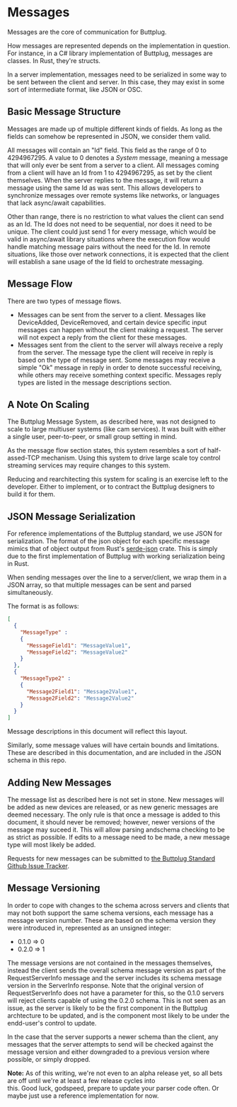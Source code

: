 # Messages

Messages are the core of communication for Buttplug.

How messages are represented depends on the implementation in question. For instance, in a C\# library implementation of Buttplug, messages are classes. In Rust, they're structs.

In a server implementation, messages need to be serialized in some way to be sent between the client and server. In this case, they may exist in some sort of intermediate format, like JSON or OSC.

## Basic Message Structure

Messages are made up of multiple different kinds of fields. As long as the fields can somehow be represented in JSON, we consider them valid.

All messages will contain an "Id" field. This field as the range of 0 to 4294967295. A value to 0 denotes a _System_ message, meaning a message that will only ever be sent from a server to a client. All messages coming from a client will have an Id from 1 to 4294967295, as set by the client themselves. When the server replies to the message, it will return a message using the same Id as was sent. This allows developers to synchronize messages over remote systems like networks, or languages that lack async/await capabilities.

Other than range, there is no restriction to what values the client can send as an Id. The Id does not need to be sequential, nor does it need to be unique. The client could just send 1 for every message, which would be valid in async/await library situations where the execution flow would handle matching message pairs without the need for the Id. In remote situations, like those over network connections, it is expected that the client will establish a sane usage of the Id field to orchestrate messaging.

## Message Flow

There are two types of message flows.

* Messages can be sent from the server to a client. Messages like DeviceAdded, DeviceRemoved, and certain device specific input messages can happen without the client making a request. The server will not expect a reply from the client for these messages.
* Messages sent from the client to the server will always receive a reply from the server. The message type the client will receive in reply is based on the type of message sent. Some messages may receive a simple "Ok" message in reply in order to denote successful receiving, while others may receive something context specific. Messages reply types are listed in the message descriptions section.

## A Note On Scaling

The Buttplug Message System, as described here, was not designed to scale to large multiuser systems \(like cam services\). It was built with either a single user, peer-to-peer, or small group setting in mind.

As the message flow section states, this system resembles a sort of half-assed-TCP mechanism. Using this system to drive large scale toy control streaming services may require changes to this system.

Reducing and rearchitecting this system for scaling is an exercise left to the developer. Either to implement, or to contract the Buttplug designers to build it for them.

## JSON Message Serialization

For reference implementations of the Buttplug standard, we use JSON for serialization. The format of the json object for each specific message mimics that of object output from Rust's [serde-json](https://github.com/serde-rs/json) crate. This is simply due to the first implementation of Buttplug with working serialization being in Rust.

When sending messages over the line to a server/client, we wrap them in a JSON array, so that multiple messages can be sent and parsed simultaneously.

The format is as follows:

```json
[
  {
    "MessageType" :
    {
      "MessageField1": "MessageValue1",
      "MessageField2": "MessageValue2"
    }
  },
  {
    "MessageType2" :
    {
      "Message2Field1": "Message2Value1",
      "Message2Field2": "Message2Value2"
    }
  }
]
```

Message descriptions in this document will reflect this layout.

Similarly, some message values will have certain bounds and limitations. These are described in this documentation, and are included in the JSON schema in this repo.

## Adding New Messages

The message list as described here is not set in stone. New messages will be added as new devices are released, or as new generic messages are deemed necessary. The only rule is that once a message is added to this document, it should never be removed; however, newer versions of the message may suceed it. This will allow parsing andschema checking to be as strict as possible. If edits to a message need to be made, a new message type will most likely be added.

Requests for new messages can be submitted to [the Buttplug Standard Github Issue Tracker](https://github.com/metafetish/buttplug/issues).

## Message Versioning

In order to cope with changes to the schema across servers and clients that may not both support the same schema versions, each message has a message version number. These are based on the schema version they were introduced in, represented as an unsigned integer:

* 0.1.0 =&gt; 0
* 0.2.0 =&gt; 1

The message versions are not contained in the messages themselves, instead the client sends the overall schema message version as part of the RequestServerInfo message and the server includes its schema message version in the ServerInfo response. Note that the original version of RequestServerInfo does not have a parameter for this, so the 0.1.0 servers will reject clients capable of using the 0.2.0 schema. This is not seen as an issue, as the server is likely to be the first component in the Buttplug archtecture to be updated, and is the component most likely to be under the endd-user's control to update.

In the case that the server supports a newer schema than the client, any messages that the server attempts to send will be checked against the message version and either downgraded to a previous version where possible, or simply dropped.

**Note:** As of this writing, we're not even to an alpha release yet, so all bets are off until we're at least a few release cycles into  
this. Good luck, godspeed, prepare to update your parser code often. Or maybe just use a reference implementation for now.



